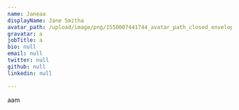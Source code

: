 ```yaml
---
name: Janeaa
displayName: Jane Smitha
avatar_path: /upload/image/png/1550007441744_avatar_path_closed_envelope.png
gravatar: a
jobTitle: a
bio: null
email: null
twitter: null
github: null
linkedin: null

---
```

<p>aam&nbsp;</p>
